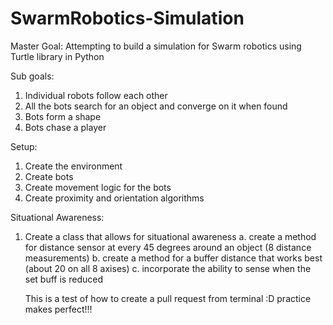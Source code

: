 # SwarmRobotics-Simulation

Master Goal:
Attempting to build a simulation for Swarm robotics using Turtle library in Python

Sub goals:
1.	Individual robots follow each other 
2.	All the bots search for an object and converge on it when found
3.	Bots form a shape
4. Bots chase a player

Setup:
1.	Create the environment 
2.	Create bots
3.	Create movement logic for the bots
4.	Create proximity and orientation algorithms 

Situational Awareness:
1. Create a class that allows for situational awareness
    a. create a method for distance sensor at every 45 degrees around an object (8 distance measurements)
    b. create a method for a buffer distance that works best (about 20 on all 8 axises)
    c. incorporate the ability to sense when the set buff is reduced


    This is a test of how to create a pull request from terminal :D
    practice makes perfect!!!